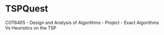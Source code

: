 # TSPQuest
COT6405 - Design and Analysis of Algorithms - Project - Exact Algorithms Vs Heuristics on the TSP
